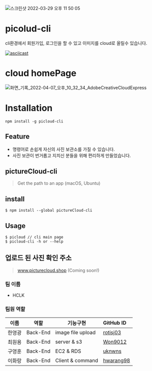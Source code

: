 ![스크린샷 2022-03-29 오후 11 50 05](https://user-images.githubusercontent.com/84739055/161801114-4432bda2-3cc6-4bf5-ac4c-92ad1495bf7e.png)

# picolud-cli
cli환경에서 회원가입, 로그인을 할 수 있고 이미지를 cloud로 올릴수 있습니다.

[![asciicast](https://asciinema.org/a/59xLZobIb0jCf1wI0EHlYi3Z9.svg)](https://asciinema.org/a/59xLZobIb0jCf1wI0EHlYi3Z9)

# cloud homePage
![화면_기록_2022-04-07_오후_10_32_34_AdobeCreativeCloudExpress](https://user-images.githubusercontent.com/84739055/162211509-b964482d-c76d-4967-9753-da2d6e004b4c.gif)

# Installation
` npm install -g picloud-cli `



## Feature
 - 명령어로 손쉽게 자신의 사진 보관소를 가질 수 있습니다.
 - 사진 보관이 번거롭고 지치신 분들을 위해 편리하게 만들었습니다.


## pictureCloud-cli
> Get the path to an app (macOS, Ubuntu)


## install
```$ npm install --global pictureCloud-cli```


## Usage
```
$ picloud // cli main page
$ picloud-cli -h or --help
````


## 업로드 된 사진 확인 주소
> www.picturecloud.shop (Coming soon!)



### 팀 이름
- HCLK

### 팀원 역할

| 이름         | 역할      |기능구현 | GitHub ID    |
| ------------ | ----------|---------- | :--- |
| 한영광 | Back-End |image file upload |[rotisj03](https://github.com/rotisj03) |
| 최원용 | Back-End |server & s3 |[Won9012](https://github.com/Won9012) |
| 구영훈 | Back-End |EC2 & RDS|[uknwns](https://github.com/uknwns) |
| 이화랑 | Back-End |Client & command|[hwarang98](https://github.com/hwarang98) |
